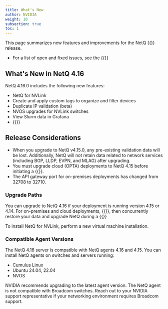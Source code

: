 ```yaml
---
title: What's New
author: NVIDIA
weight: 10
subsection: true
toc: 1
---
```


This page summarizes new features and improvements for the NetQ {{<version>}} release. 

- For a list of open and fixed issues, see the {{<link title="NVIDIA NetQ 4.16 Release Notes" text="release notes">}}

## What's New in NetQ 4.16

NetQ 4.16.0 includes the following new features:

- NetQ for NVLink
- Create and apply custom tags to organize and filter devices
- Duplicate IP validation (beta)
- NVOS upgrades for NVLink switches
- View Slurm data in Grafana
- {{<link title="Cable Validations" text="Cable Validation Tool">}}



## Release Considerations

<!-- check on this pre-release -->

- When you upgrade to NetQ v4.15.0, any pre-existing validation data will be lost. Additionally, NetQ will not retain data related to network services (including BGP, LLDP, EVPN, and MLAG) after upgrading.
- You must upgrade cloud (OPTA) deployments to NetQ 4.15 before initiating a {{<link title="Switch Management/#switch-discovery" text="switch discovery">}}.
- The API gateway port for on-premises deployments has changed from 32708 to 32710.

### Upgrade Paths

You can upgrade to NetQ 4.16 if your deployment is running version 4.15 or 4.14. For on-premises and cloud deployments, {{<link title="Back Up and Restore NetQ" text="back up your NetQ data">}}, then concurrently restore your data and upgrade NetQ during a {{<link title="Install the NetQ System" text="new NetQ 4.16 installation">}}

To install NetQ for NVLink, perform a new virtual machine installation.


### Compatible Agent Versions

The NetQ 4.16 server is compatible with NetQ agents 4.16 and 4.15. You can install NetQ agents on switches and servers running:

- Cumulus Linux 
- Ubuntu 24.04, 22.04 <!--still support 22.04? NVLink requires 24.04-->
- NVOS

NVIDIA recommends upgrading to the latest agent version. The NetQ agent is not compatible with Broadcom switches. Reach out to your NVIDIA support representative if your networking environment requires Broadcom support.